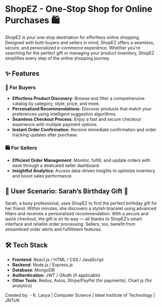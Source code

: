 # ShopEZ - One-Stop Shop for Online Purchases 🛍️

ShopEZ is your one-stop destination for effortless online shopping. Designed with both buyers and sellers in mind, ShopEZ offers a seamless, secure, and personalized e-commerce experience. Whether you're searching for the perfect gift or managing your product inventory, ShopEZ simplifies every step of the online shopping journey.

## ✨ Features

### 🛒 For Buyers
- **Effortless Product Discovery**: Browse and filter a comprehensive catalog by category, style, price, and more.
- **Personalized Recommendations**: Discover products that match your preferences using intelligent suggestion algorithms.
- **Seamless Checkout Process**: Enjoy a fast and secure checkout experience with multiple payment options.
- **Instant Order Confirmation**: Receive immediate confirmation and order tracking updates after purchase.

### 🛍️ For Sellers
- **Efficient Order Management**: Monitor, fulfill, and update orders with ease through a dedicated seller dashboard.
- **Insightful Analytics**: Access data-driven insights to optimize inventory and boost sales performance.

## 📖 User Scenario: Sarah’s Birthday Gift 🎁

Sarah, a busy professional, uses ShopEZ to find the perfect birthday gift for her friend. Within minutes, she discovers a stylish bracelet using advanced filters and receives a personalized recommendation. With a secure and quick checkout, the gift is on its way — all thanks to ShopEZ’s smart interface and reliable order processing. Sellers, too, benefit from streamlined order alerts and fulfillment features.

## 🛠️ Tech Stack

- **Frontend**: React.js / HTML / CSS / JavaScript
- **Backend**: Node.js / Express.js
- **Database**: MongoDB
- **Authentication**: JWT / OAuth (if applicable)
- **Other Tools**: Redux, Axios, Stripe/PayPal (for payments), Chart.js (for analytics)

Created by: - K. Lasya | Computer Science | Ideal Institute of Technology | JNTUK

